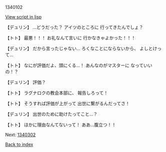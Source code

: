 1340102

[View script in lisp](../scripts/1340102.txt)

【デュリン】
…どうだった？
アイツのところに
行ってきたんでしょ？

【トト】
最悪！！！
お礼なんて言いに
行かなきゃよかった！！！

【デュリン】
だから言ったじゃない…
ろくなことにならないから、
よしとけって…

【トト】
なにが評価だよ、頭にくる…！
あんなのがマスターに
なっていいの！？

【デュリン】
評価？

【トト】
ラグナロクの教会本部に、
報告しろって！

【トト】
そうすれば評価が上がって
出世に繋がるんだってさ！

【デュリン】
出世のために助けたってこと…？

【トト】
ほかに理由なんてないって！
ああ…腹立つ！！

Next: [1340302](1340302.md)

[Back to index](index.md)
